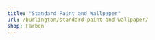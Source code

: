 ```yaml
---
title: "Standard Paint and Wallpaper"
url: /burlington/standard-paint-and-wallpaper/
shop: Farben
---
```

